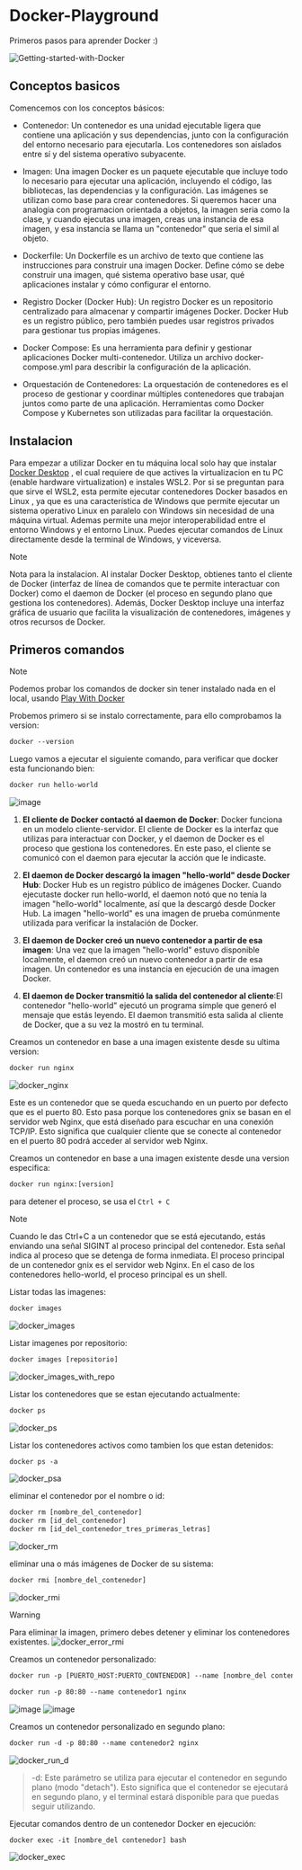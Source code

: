 # Docker-Playground
Primeros pasos para aprender Docker :)

![Getting-started-with-Docker](https://github.com/nakiviar/Docker-Playground/assets/54564415/040eec04-0a58-420a-b206-2446e2d5467d)


## Conceptos basicos

Comencemos con los conceptos básicos:

- Contenedor:
Un contenedor es una unidad ejecutable ligera que contiene una aplicación y sus dependencias, junto con la configuración del entorno necesario para ejecutarla. Los contenedores son aislados entre sí y del sistema operativo subyacente.

- Imagen: 
Una imagen Docker es un paquete ejecutable que incluye todo lo necesario para ejecutar una aplicación, incluyendo el código, las bibliotecas, las dependencias y la configuración. Las imágenes se utilizan como base para crear contenedores. Si queremos hacer una analogia con programacion orientada a objetos, la imagen seria como la clase, y cuando ejecutas una imagen, creas una instancia de esa imagen, y esa instancia se llama un "contenedor" que seria el simil al objeto.

- Dockerfile:
Un Dockerfile es un archivo de texto que contiene las instrucciones para construir una imagen Docker. Define cómo se debe construir una imagen, qué sistema operativo base usar, qué aplicaciones instalar y cómo configurar el entorno.

- Registro Docker (Docker Hub):
Un registro Docker es un repositorio centralizado para almacenar y compartir imágenes Docker. Docker Hub es un registro público, pero también puedes usar registros privados para gestionar tus propias imágenes.

- Docker Compose:
Es una herramienta para definir y gestionar aplicaciones Docker multi-contenedor. Utiliza un archivo docker-compose.yml para describir la configuración de la aplicación.

- Orquestación de Contenedores:
La orquestación de contenedores es el proceso de gestionar y coordinar múltiples contenedores que trabajan juntos como parte de una aplicación. Herramientas como Docker Compose y Kubernetes son utilizadas para facilitar la orquestación.

## Instalacion

Para empezar a utilizar Docker en tu máquina local solo hay que instalar [Docker Desktop](https://docs.docker.com/desktop/install/windows-install/) , el cual requiere de que actives la virtualizacion en tu PC (enable hardware virtualization) e instales WSL2. Por si se preguntan para que sirve el WSL2, esta permite ejecutar contenedores Docker basados en Linux , ya que es una característica de Windows que permite ejecutar un sistema operativo Linux en paralelo con Windows sin necesidad de una máquina virtual.
Ademas permite una mejor interoperabilidad entre el entorno Windows y el entorno Linux. Puedes ejecutar comandos de Linux directamente desde la terminal de Windows, y viceversa.

> [!NOTE]
> Nota para la instalacion. Al instalar Docker Desktop, obtienes tanto el cliente de Docker (interfaz de línea de comandos que te permite interactuar con Docker) como el daemon de Docker (el proceso en segundo plano que gestiona los contenedores). Además, Docker Desktop incluye una interfaz gráfica de usuario que facilita la visualización de contenedores, imágenes y otros recursos de Docker.

## Primeros comandos

> [!NOTE]
> Podemos probar los comandos de docker sin tener instalado nada en el local, usando [Play With Docker](https://labs.play-with-docker.com/)

Probemos primero si se instalo correctamente, para ello comprobamos la version:
```diff
docker --version
```
Luego vamos a ejecutar el siguiente comando, para verificar que docker esta funcionando bien:

```diff
docker run hello-world
```
![image](https://github.com/nakiviar/Docker-Playground/assets/54564415/007a1ff2-27fe-4ebb-b019-fa834b2975cc)


1. **El cliente de Docker contactó al daemon de Docker**: Docker funciona en un modelo cliente-servidor. El cliente de Docker es la interfaz que utilizas para interactuar con Docker, y el daemon de Docker es el proceso que gestiona los contenedores. En este paso, el cliente se comunicó con el daemon para ejecutar la acción que le indicaste.

2. **El daemon de Docker descargó la imagen "hello-world" desde Docker Hub**: Docker Hub es un registro público de imágenes Docker. Cuando ejecutaste docker run hello-world, el daemon notó que no tenía la imagen "hello-world" localmente, así que la descargó desde Docker Hub. La imagen "hello-world" es una imagen de prueba comúnmente utilizada para verificar la instalación de Docker.

3. **El daemon de Docker creó un nuevo contenedor a partir de esa imagen**: Una vez que la imagen "hello-world" estuvo disponible localmente, el daemon creó un nuevo contenedor a partir de esa imagen. Un contenedor es una instancia en ejecución de una imagen Docker.

4. **El daemon de Docker transmitió la salida del contenedor al cliente**:El contenedor "hello-world" ejecutó un programa simple que generó el mensaje que estás leyendo. El daemon transmitió esta salida al cliente de Docker, que a su vez la mostró en tu terminal.

Creamos un contenedor en base a una imagen existente desde su ultima version:
```diff
docker run nginx
```
![docker_nginx](https://github.com/nakiviar/Docker-Playground/assets/54564415/cc00e9e1-5135-4640-8321-bc14b263bd2b)

Este es un contenedor que se queda escuchando en un puerto por defecto que es el puerto 80. Esto pasa porque los contenedores gnix  se basan en el servidor web Nginx, que está diseñado para escuchar en una conexión TCP/IP. Esto significa que cualquier cliente que se conecte al contenedor en el puerto 80 podrá acceder al servidor web Nginx.

Creamos un contenedor en base a una imagen existente desde una version especifica:
```diff
docker run nginx:[version]
```
para detener el proceso, se usa el ```Ctrl + C```

> [!NOTE]
> Cuando le das Ctrl+C a un contenedor que se está ejecutando, estás enviando una señal SIGINT al proceso principal del contenedor. Esta señal indica al proceso que se detenga de forma inmediata.
> El proceso principal de un contenedor gnix es el servidor web Nginx. 
> En el caso de los contenedores hello-world, el proceso principal es un shell.


Listar todas las imagenes:
```diff
docker images
```
![docker_images](https://github.com/nakiviar/Docker-Playground/assets/54564415/4a34d50d-ee60-4f8b-aa5e-90982218408c)

Listar imagenes por repositorio:
```diff
docker images [repositorio]
```
![docker_images_with_repo](https://github.com/nakiviar/Docker-Playground/assets/54564415/a424cad0-1b05-41eb-b504-1226b5813fe7)

Listar los contenedores que se estan ejecutando actualmente:
```diff
docker ps
```
![docker_ps](https://github.com/nakiviar/Docker-Playground/assets/54564415/95134415-ec28-49f6-80f1-ba57b4a6ac31)

Listar los contenedores activos como tambien los que estan detenidos:
```diff
docker ps -a
```
![docker_psa](https://github.com/nakiviar/Docker-Playground/assets/54564415/68b825f6-2cc9-47dd-ac04-5d37c202f2fa)

eliminar el contenedor por el nombre o id:
 
```diff
docker rm [nombre_del_contenedor]
docker rm [id_del_contenedor]
docker rm [id_del_contenedor_tres_primeras_letras]
```
![docker_rm](https://github.com/nakiviar/Docker-Playground/assets/54564415/05344ac1-5492-4cf0-98f9-1004bc131cf0)

eliminar una o más imágenes de Docker de su sistema:

```diff
docker rmi [nombre_del_contenedor]
```
![docker_rmi](https://github.com/nakiviar/Docker-Playground/assets/54564415/683829e9-c03f-43fd-a04a-be6ef44d4cc0)

> [!WARNING]
> Para eliminar la imagen, primero debes detener y eliminar los contenedores existentes.
> ![docker_error_rmi](https://github.com/nakiviar/Docker-Playground/assets/54564415/fc10a925-5527-4753-b8eb-286e967beb4f)

Creamos un contenedor personalizado:
```diff
docker run -p [PUERTO_HOST:PUERTO_CONTENEDOR] --name [nombre_del contenedor] [imagen]
```
```diff
docker run -p 80:80 --name contenedor1 nginx
```
![image](https://github.com/nakiviar/Docker-Playground/assets/54564415/dbc3c9d2-895b-476a-8214-16abb26c6a66)
![image](https://github.com/nakiviar/Docker-Playground/assets/54564415/e74684a2-eff7-474c-9dab-9fe2ddf0f31f)

Creamos un contenedor personalizado en segundo plano:
```diff
docker run -d -p 80:80 --name contenedor2 nginx
```
![docker_run_d](https://github.com/nakiviar/Docker-Playground/assets/54564415/5c3c596c-d626-430b-bcd0-e3dbfd5ce222)

> -d: Este parámetro se utiliza para ejecutar el contenedor en segundo plano (modo "detach"). Esto significa que el contenedor se ejecutará en segundo plano, y el terminal estará disponible para que puedas seguir utilizando.

Ejecutar comandos dentro de un contenedor Docker en ejecución:
```diff
docker exec -it [nombre_del contenedor] bash
```
![docker_exec](https://github.com/nakiviar/Docker-Playground/assets/54564415/f50d395c-23b9-4b3d-97d7-5018f321a9e1)
